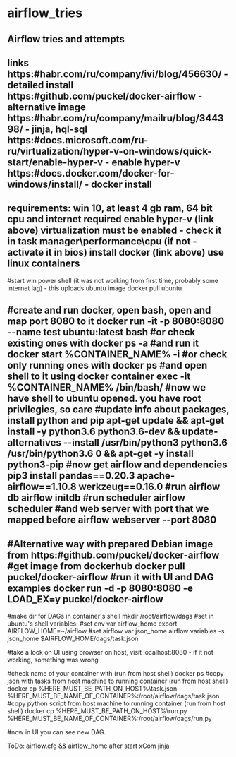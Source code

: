 # airflow_tries
Airflow tries and attempts
---------------------------------
links 
https:#habr.com/ru/company/ivi/blog/456630/ - detailed install
https:#github.com/puckel/docker-airflow - alternative image
https:#habr.com/ru/company/mailru/blog/344398/ - jinja, hql-sql
https:#docs.microsoft.com/ru-ru/virtualization/hyper-v-on-windows/quick-start/enable-hyper-v - enable hyper-v
https:#docs.docker.com/docker-for-windows/install/ - docker install
---------------------------------
requirements: win 10, at least 4 gb ram, 64 bit cpu and internet required
enable hyper-v (link above)
virtualization must be enabled - check it in task manager\performance\cpu (if not -  activate it in bios)
install docker (link above)
use linux containers
---------------------------------
#start win power shell (it was not working from first time, probably some internet lag) - this uploads ubuntu image 
docker pull ubuntu

#create and run docker, open bash, open and map port 8080 to it
docker run -it -p 8080:8080 --name test ubuntu:latest bash
#or check existing ones with
docker ps -a
#and run it
docker start %CONTAINER_NAME% -i
#or check only running ones with
docker ps
#and open shell to it using
docker container exec -it %CONTAINER_NAME% /bin/bash/
#now we have shell to ubuntu opened. you have root privilegies, so care
#update info about packages, install python and pip
apt-get update && apt-get install -y python3.6 python3.6-dev && update-alternatives --install /usr/bin/python3 python3.6 /usr/bin/python3.6 0 && apt-get -y install python3-pip
#now get airflow and dependencies
pip3 install pandas==0.20.3 apache-airflow==1.10.8 werkzeug==0.16.0
#run airflow db
airflow initdb
#run scheduler
airflow scheduler
#and web server with port that we mapped before
airflow webserver --port 8080
-----------------------------------------------------------------
#Alternative way with prepared Debian image from https:#github.com/puckel/docker-airflow
#get image from dockerhub
docker pull puckel/docker-airflow 
#run it with UI and DAG examples
docker run -d -p 8080:8080 -e LOAD_EX=y puckel/docker-airflow
-----------------------------------------------------------------
#make dir for DAGs in container's shell
mkdir /root/airflow/dags
#set in ubuntu's shell variables:
#set env var airflow_home
export AIRFLOW_HOME=~/airflow
#set airflow var json_home
airflow variables -s json_home $AIRFLOW_HOME/dags/task.json

#take a look on UI using browser on host, visit localhost:8080 - if it not working, something was wrong

#check name of your container with (run from host shell)
docker ps
#copy json with tasks from host machine to running container (run from host shell)
docker cp %HERE_MUST_BE_PATH_ON_HOST%\task.json %HERE_MUST_BE_NAME_OF_CONTAINER%:/root/airflow/dags/task.json
#copy python script from host machine to running container (run from host shell)
docker cp %HERE_MUST_BE_PATH_ON_HOST%\run.py %HERE_MUST_BE_NAME_OF_CONTAINER%:/root/airflow/dags/run.py

#now in UI you can see new DAG.


ToDo:
airflow.cfg && airflow_home after start
xCom 
jinja

